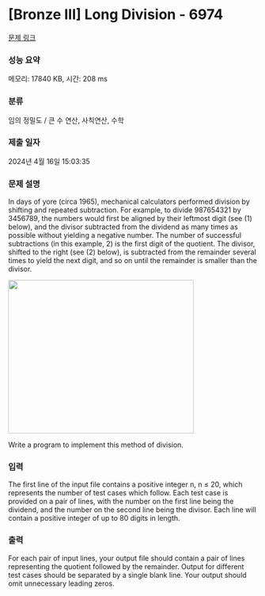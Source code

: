 # [Bronze III] Long Division - 6974 

[문제 링크](https://www.acmicpc.net/problem/6974) 

### 성능 요약

메모리: 17840 KB, 시간: 208 ms

### 분류

임의 정밀도 / 큰 수 연산, 사칙연산, 수학

### 제출 일자

2024년 4월 16일 15:03:35

### 문제 설명

<p>In days of yore (circa 1965), mechanical calculators performed division by shifting and repeated subtraction. For example, to divide 987654321 by 3456789, the numbers would first be aligned by their leftmost digit (see (1) below), and the divisor subtracted from the dividend as many times as possible without yielding a negative number. The number of successful subtractions (in this example, 2) is the first digit of the quotient. The divisor, shifted to the right (see (2) below), is subtracted from the remainder several times to yield the next digit, and so on until the remainder is smaller than the divisor.</p>

<p><img alt="" src="https://onlinejudgeimages.s3.amazonaws.com/problem/6974/%EC%8A%A4%ED%81%AC%EB%A6%B0%EC%83%B7%202017-01-13%20%EC%98%A4%ED%9B%84%204.01.00.png" style="height:310px; width:375px"></p>

<p>Write a program to implement this method of division.</p>

### 입력 

 <p>The first line of the input file contains a positive integer n, n ≤ 20, which represents the number of test cases which follow. Each test case is provided on a pair of lines, with the number on the first line being the dividend, and the number on the second line being the divisor. Each line will contain a positive integer of up to 80 digits in length.</p>

### 출력 

 <p>For each pair of input lines, your output file should contain a pair of lines representing the quotient followed by the remainder. Output for different test cases should be separated by a single blank line. Your output should omit unnecessary leading zeros.</p>

